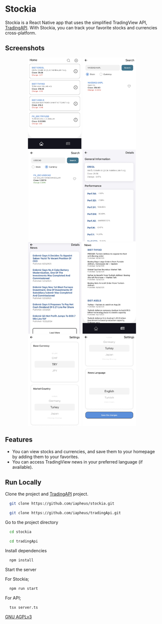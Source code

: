 
# Stockia

Stockia is a React Native app that uses the simplified TradingView API, [TradingAPI](https://github.com/iapheus/tradingApi). With Stockia, you can track your favorite stocks and currencies cross-platform.

## Screenshots

<p align="center">
  <img src="https://github.com/iapheus/stockia/blob/main/images/img1.PNG" height="300" style="display:inline-block;"/>
  <img src="https://github.com/iapheus/stockia/blob/main/images/img2.PNG" height="300" style="display:inline-block;"/>
  <img src="https://github.com/iapheus/stockia/blob/main/images/img3.PNG" height="300" style="display:inline-block;"/>
  <img src="https://github.com/iapheus/stockia/blob/main/images/img4.PNG" height="300" style="display:inline-block;"/>
  <img src="https://github.com/iapheus/stockia/blob/main/images/img5.PNG" height="300" style="display:inline-block;"/>
  <img src="https://github.com/iapheus/stockia/blob/main/images/img6.PNG" height="300" style="display:inline-block;"/>
  <img src="https://github.com/iapheus/stockia/blob/main/images/img7.PNG" height="300" style="display:inline-block;"/>
  <img src="https://github.com/iapheus/stockia/blob/main/images/img8.PNG" height="300" style="display:inline-block;"/>
</p>


## Features

- You can view stocks and currencies, and save them to your homepage by adding them to your favorites.
- You can access TradingView news in your preferred language (if available).


## Run Locally

Clone the project and [TradingAPI](https://github.com/iapheus/tradingApi) project.

```bash
  git clone https://github.com/iapheus/stockia.git
```
```bash
  git clone https://github.com/iapheus/tradingApi.git
```

Go to the project directory

```bash
  cd stockia
```
```bash
  cd tradingApi
```

Install dependencies

```bash
  npm install
```

Start the server

For Stockia;
```bash
  npm run start
```

For API;
```bash
  tsx server.ts
```


[GNU AGPLv3](https://choosealicense.com/licenses/agpl-3.0/)
